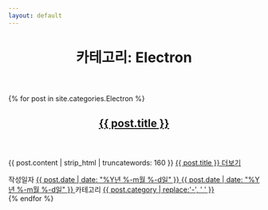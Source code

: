 ```yaml
---
layout: default
---
```


<header class="page-header">
  <h1 class="page-title">카테고리: Electron</h1>
</header>
{% for post in site.categories.Electron %}
<article class="post type-post status-publish format-standard hentry">
  <header class="entry-header">
    <h2 class="entry-title">
      <a href="{{ post.url | prepend: site.baseurl }}" rel="bookmark">{{ post.title }}</a>
    </h2>
  </header>
  <div class="entry-content">
    <p>{{ post.content | strip_html | truncatewords: 160 }}  <a href="{{ post.url | prepend: site.baseurl }}" class="more-link"><span class="screen-reader-text">{{ post.title }}</span> 더보기</a></p>
  </div>
  <footer class="entry-footer">
    <span class="posted-on">
      <span class="screen-reader-text">작성일자 </span>
      <a href="{{ post.url | prepend: site.baseurl }}" rel="bookmark">
        <time class="entry-date published" datetime="{{ post.date }}">{{ post.date | date: "%Y년 %-m월 %-d일" }}</time>
        <time class="updated" datetime="{{ post.date }}">{{ post.date | date: "%Y년 %-m월 %-d일" }}</time>
      </a>
    </span>
    <span class="cat-links">
      <span class="screen-reader-text">카테고리 </span>
      <a href="/category/{{ post.category | slugify | prepend: site.baseurl }}.html" rel="category">{{ post.category | replace:'-', ' ' }}</a>
    </span>
  </footer>
</article>
{% endfor %}
